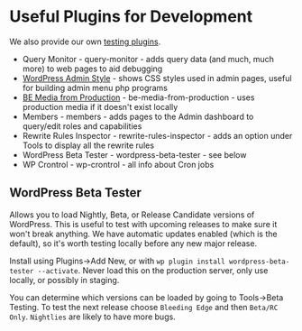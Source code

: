 # Useful Plugins for Development

We also provide our own [testing plugins](../src/plugins/).

* Query Monitor - query-monitor - adds query data (and much, much more) to web pages to aid debugging
* [WordPress Admin Style](https://github.com/bueltge/wordpress-admin-style) - shows CSS styles used in admin pages, useful for building admin menu php programs
* [BE Media from Production](https://github.com/billerickson/be-media-from-production) - be-media-from-production - uses production media if it doesn't exist locally
* Members - members - adds pages to the Admin dashboard to query/edit roles and capabilities
* Rewrite Rules Inspector - rewrite-rules-inspector - adds an option under Tools to display all the rewrite rules
* WordPress Beta Tester - wordpress-beta-tester - see below
* WP Crontrol - wp-crontrol - all info about Cron jobs

## WordPress Beta Tester

Allows you to load Nightly, Beta, or Release Candidate versions of WordPress. This is useful to test with upcoming releases to make sure it won't break anything. We have automatic updates enabled (which is the default), so it's worth testing locally before any new major release.

Install using Plugins->Add New, or with `wp plugin install wordpress-beta-tester --activate`. Never load this on the production server, only use locally, or possibly in staging.

You can determine which versions can be loaded by going to Tools->Beta Testing. To test the next release choose `Bleeding Edge` and then `Beta/RC Only`. `Nightlies` are likely to have more bugs.

